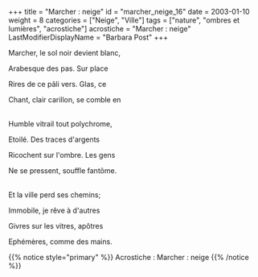 +++
title = "Marcher : neige"
id = "marcher_neige_16"
date = 2003-01-10
weight = 8
categories = ["Neige", "Ville"]
tags = ["nature", "ombres et lumières", "acrostiche"]
acrostiche = "Marcher : neige"
LastModifierDisplayName = "Barbara Post"
+++

Marcher, le sol noir devient blanc,

Arabesque des pas. Sur place

Rires de ce pâli vers. Glas, ce

Chant, clair carillon, se comble en

 \
Humble vitrail tout polychrome,

Etoilé. Des traces d'argents

Ricochent sur l'ombre. Les gens

Ne se pressent, souffle fantôme.

 \
Et la ville perd ses chemins;

Immobile, je rêve à d'autres

Givres sur les vitres, apôtres

Ephémères, comme des mains.

{{% notice style="primary" %}}
Acrostiche : Marcher : neige
{{% /notice %}}
